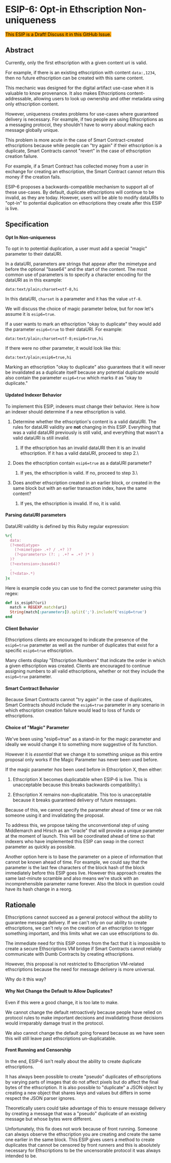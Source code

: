 # ESIP-6: Opt-in Ethscription Non-uniqueness

<mark style="background-color:orange;">This ESIP is a Draft! Discuss it in this GitHub Issue.</mark>

## Abstract

Currently, only the first ethscription with a given content uri is valid.

For example, if there is an existing ethscription with content `data:,1234`, then no future ethscription can be created with this same content.

This mechanic was designed for the digital artifact use-case when it is valuable to know provenance. It also makes Ethscriptions content-addressable, allowing users to look up ownership and other metadata using only ethscription content.

However, uniqueness creates problems for use-cases where guaranteed delivery is necessary. For example, if two people are using Ethscriptions as a messaging protocol, they shouldn't have to worry about making each message globally unique.

This problem is more acute in the case of Smart Contract-created ethscriptions because while people can "try again" if their ethscription is a duplicate, Smart Contracts cannot "revert" in the case of ethscription creation failure.

For example, if a Smart Contract has collected money from a user in exchange for creating an ethscription, the Smart Contract cannot return this money if the creation fails.

ESIP-6 proposes a backwards-compatible mechanism to support all of these use-cases. By default, duplicate ethscriptions will continue to be invalid, as they are today. However, users will be able to modify dataURIs to "opt-in" to potential duplication on ethscriptions they create after this ESIP is live.

## Specification

#### Opt In Non-uniqueness

To opt in to potential duplication, a user must add a special "magic" parameter to their dataURI.

In a dataURI, parameters are strings that appear after the mimetype and before the optional "base64" and the start of the content. The most common use of parameters is to specify a character encoding for the dataURI as in this example:

`data:text/plain;charset=utf-8,hi`

In this dataURI, `charset` is a parameter and it has the value `utf-8`.

We will discuss the choice of magic parameter below, but for now let's assume it is `esip6=true`.

If a user wants to mark an ethscription "okay to duplicate" they would add the parameter `esip6=true` to their dataURI. For example:

`data:text/plain;charset=utf-8;esip6=true,hi`

If there were no other parameter, it would look like this:

`data:text/plain;esip6=true,hi`

Marking an ethscription "okay to duplicate" also guarantees that it will never be invalidated as a duplicate itself because any potential duplicate would also contain the parameter `esip6=true` which marks _it_ as "okay to duplicate."

#### Updated Indexer Behavior

To implement this ESIP, indexers must change their behavior. Here is how an indexer should determine if a new ethscription is valid.

1. Determine whether the ethscription's content is a valid dataURI. The rules for dataURI validity are **not** changing in this ESIP. Everything that was a valid dataURI previously is still valid, and everything that wasn't a valid dataURI is still invalid.
   1. If the ethscription has an invalid dataURI then it is an invalid ethscription. If it has a valid dataURI, proceed to step 2.\

2. Does the ethscription contain `esip6=true` as a dataURI parameter?
   1. If yes, the ethscription is valid. If no, proceed to step 3.\

3. Does another ethscription created in an earlier block, or created in the same block but with an earlier transaction index, have the same content?
   1. If yes, the ethscription is invalid. If no, it is valid.

#### Parsing dataURI parameters

DataURI validity is defined by this Ruby regular expression:

```ruby
%r{
  data:
  (?<mediatype>
    (?<mimetype> .+? / .+? )?
    (?<parameters> (?: ; .+? = .+? )* )
  )?
  (?<extension>;base64)?
  ,
  (?<data>.*)
}x
```

Here is example code you can use to find the correct parameter using this regex:

```ruby
def is_esip6?(uri)
  match = REGEXP.match(uri)
  String(match[:parameters]).split(';').include?('esip6=true')
end
```

#### Client Behavior

Ethscriptions clients are encouraged to indicate the presence of the `esip6=true` parameter as well as the number of duplicates that exist for a specific `esip6=true` ethscription.

Many clients display "Ethscription Numbers" that indicate the order in which a given ethscription was created. Clients are encouraged to continue assigning numbers to all valid ethscriptions, whether or not they include the `esip6=true` parameter.

#### Smart Contract Behavior

Because Smart Contracts cannot "try again" in the case of duplicates, Smart Contracts should include the `esip6=true` parameter in any scenario in which ethscription creation failure would lead to loss of funds or ethscriptions.

#### Choice of "Magic" Parameter

We've been using "esip6=true" as a stand-in for the magic parameter and ideally we would change it to something more suggestive of its function.

However it is _essential_ that we change it to something unique as this entire proposal only works if the Magic Parameter has never been used before.

If the magic parameter _has_ been used before in Ethscription X, then either:

1. Ethscription X becomes duplicatable when ESIP-6 is live. This is unacceptable because this breaks backwards compatibility.\

2. Ethscription X remains non-duplicatable. This too is unacceptable because it breaks guaranteed delivery of future messages.

Because of this, we cannot specify the parameter ahead of time or we risk someone using it and invalidating the proposal.

To address this, we propose taking the unconventional step of using Middlemarch and Hirsch as an "oracle" that will provide a unique parameter at the moment of launch. This will be coordinated ahead of time so that indexers who have implemented this ESIP can swap in the correct parameter as quickly as possible.

Another option here is to base the parameter on a piece of information that cannot be known ahead of time. For example, we could say that the parameter is the last few characters of the block hash of the block immediately before this ESIP goes live. However this approach creates the same last-minute scramble and also means we're stuck with an incomprehensible parameter name forever. Also the block in question could have its hash change in a reorg.

## Rationale

Ethscriptions cannot succeed as a general protocol without the ability to guarantee message delivery. If we can't rely on our ability to create ethscriptions, we can't rely on the creation of an ethscription to trigger something important, and this limits what we can use ethscriptions to do.

The immediate need for this ESIP comes from the fact that it is impossible to create a secure Ethscriptions VM bridge if Smart Contracts cannot reliably communicate with Dumb Contracts by creating ethscriptions.

However, this proposal is not restricted to Ethscription VM-related ethscriptions because the need for message delivery is more universal.

Why do it this way?

#### Why Not Change the Default to Allow Duplicates?

Even if this were a good change, it is too late to make.

We cannot change the default retroactively because people have relied on protocol rules to make important decisions and invalidating those decisions would irreparably damage trust in the protocol.

We also cannot change the default going forward because as we have seen this will still leave past ethscriptions un-duplicatable.

#### Front Running and Censorship

In the end, ESIP-6 isn't really about the ability to create duplicate ethscriptions.

It has always been possible to create "pseudo" duplicates of ethscriptions by varying parts of images that do not affect pixels but do affect the final bytes of the ethscription. It is also possible to "duplicate" a JSON object by creating a new object that shares keys and values but differs in some respect the JSON parser ignores.

Theoretically users could take advantage of this to ensure message delivery by creating a message that was a "pseudo" duplicate of an existing message but whose bytes were different.

Unfortunately, this fix does not work because of front running. Someone can always observe the ethscription you are creating and create the same one earlier in the same block. This ESIP gives users a method to create duplicates that cannot be censored by front runners and this is absolutely necessary for Ethscriptions to be the uncensorable protocol it was always intended to be.
